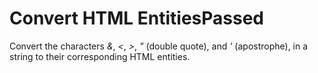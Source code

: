 # Convert HTML EntitiesPassed
Convert the characters *&*, *<*, *>*, *"* (double quote), and *'* (apostrophe), in a string to their corresponding HTML entities.